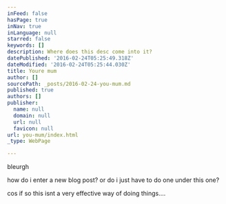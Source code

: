 ```yaml
---
inFeed: false
hasPage: true
inNav: true
inLanguage: null
starred: false
keywords: []
description: Where does this desc come into it?
datePublished: '2016-02-24T05:25:49.318Z'
dateModified: '2016-02-24T05:25:44.030Z'
title: Youre mum
author: []
sourcePath: _posts/2016-02-24-you-mum.md
published: true
authors: []
publisher:
  name: null
  domain: null
  url: null
  favicon: null
url: you-mum/index.html
_type: WebPage

---
```

bleurgh

how do i enter a new blog post? or do i just have to do one under this one?

cos if so this isnt a very effective way of doing things....